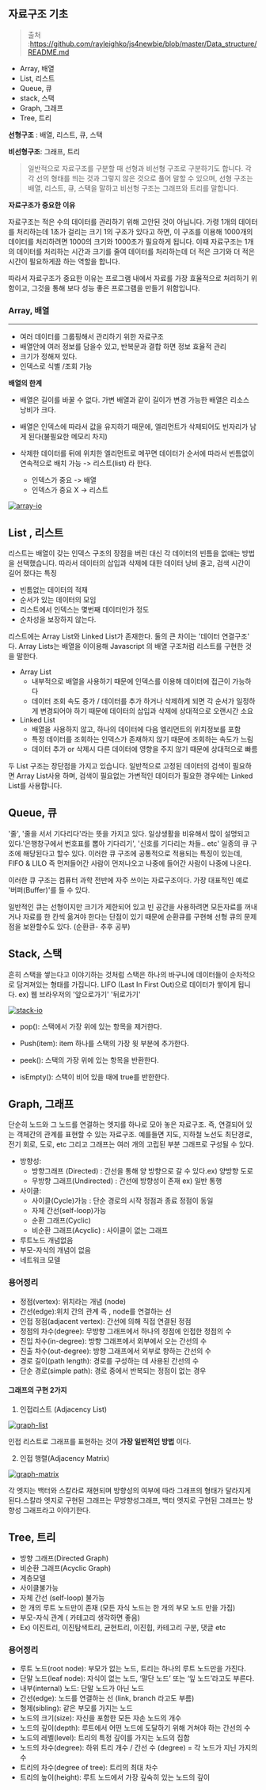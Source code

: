 ## 자료구조 기초

> 출처 :https://github.com/rayleighko/js4newbie/blob/master/Data_structure/README.md

* Array, 배열
* List, 리스트
* Queue, 큐
* stack, 스택
* Graph, 그래프
* Tree, 트리

**선형구조** : 배열, 리스트, 큐, 스택

**비선형구조**: 그래프, 트리

> 일반적으로 자료구조를 구분할 때 선형과 비선형 구조로 구분하기도 합니다. 각각 선의 형태를 띄는 것과 그렇지 않은 것으로 풀어 말할 수 있으며, 선형 구조는 배열, 리스트, 큐, 스택을 말하고 비선형 구조는 그래프와 트리를 말합니다.

**자료구조가 중요한 이유**

자료구조는 적은 수의 데이터를 관리하기 위해 고안된 것이 아닙니다. 가령 1개의 데이터를 처리하는데 1초가 걸리는 크기 1의 구조가 있다고 하면, 이 구조를 이용해 1000개의 데이터를 처리하려면 1000의 크기와 1000초가 필요하게 됩니다.
이때 자료구조는 1개의 데이터를 처리하는 시간과 크기를 줄여 데이터를 처리하는데 더 적은 크기와 더 적은 시간이 필요하게끔 하는 역할을 합니다.

따라서 자료구조가 중요한 이유는 프로그램 내에서 자료를 가장 효율적으로 처리하기 위함이고, 그것을 통해 보다 성능 좋은 프로그램을 만들기 위함입니다.

### Array, 배열

----

* 여러 데이터를 그룹핑해서 관리하기 위한 자료구조
* 배열안에 여러 정보를 담을수 있고, 반복문과 결합 하면 정보 효율적 관리
* 크기가 정해져 있다.
* 인덱스로 식별 /조회 가능

**배열의 한계**

* 배열은 길이를 바꿀 수 없다. 가변 배열과 같이 길이가 변경 가능한 배열은 리소스 낭비가 크다.

* 배열은 인덱스에 따라서 값을 유지하기 때문에, 엘리먼트가 삭제되어도 빈자리가 남게 된다(불필요한 메모리 차지)
* 삭제한 데이터를 뒤에 위치한 엘리먼트로 메꾸면 데이터가 순서에 따라서 빈틈없이 연속적으로 배치 가능 -> 리스트(list) 라 한다.
  * 인덱스가 중요 -> 배열
  * 인덱스가 중요 X -> 리스트

[![array-io](https://camo.githubusercontent.com/d7165dd99f13fa2f3ca0c7c6ba7ff435b923b8ec/68747470733a2f2f73332e61702d6e6f727468656173742d322e616d617a6f6e6177732e636f6d2f6f70656e7475746f7269616c732d757365722d66696c652f6d6f64756c652f313333352f323837392e706e67)](https://camo.githubusercontent.com/d7165dd99f13fa2f3ca0c7c6ba7ff435b923b8ec/68747470733a2f2f73332e61702d6e6f727468656173742d322e616d617a6f6e6177732e636f6d2f6f70656e7475746f7269616c732d757365722d66696c652f6d6f64756c652f313333352f323837392e706e67)



## List , 리스트

리스트는 배열이 갖는 인덱스 구조의 장점을 버린 대신 각 데이터의 빈틈을 없애는 방법을 선택했습니다. 따라서 데이터의 삽입과 삭제에 대한 데이터 낭비 줄고, 검색 시간이 길어 졌다는 특징

* 빈틈없는 데이터의 적재
* 순서가 있는 데이터의 모임
* 리스트에서 인덱스는 몇번째 데이터인가 정도
* 순차성을 보장하지 않는다.

리스트에는 Array List와 Linked List가 존재한다. 둘의 큰 차이는 '데이터 연결구조' 다. Array Lists는 배열을 이이용해 Javascript 의 배열 구조처럼 리스트를 구현한 것을 말한다.

* Array List 
  * 내부적으로 배열을 사용하기 때문에 인덱스를 이용해 데이터에 접근이 가능하다
  * 데이터 조회 속도 증가 / 데이터를 추가 하거나 삭제하게 되면 각 순서가 일정하게 변경되어야 하기 때문에 데이터의 삽입과 삭제에 상대적으로 오랜시간 소요
* Linked List
  * 배열을 사용하지 않고, 하나의 데이터에 다음 엘리먼트의 위치정보를 포함
  * 특정 데이터를 조회하는 인덱스가 존재하지 않기 때문에 조회하는 속도가 느림
  * 데이터 추가 or 삭제시 다른 데이터에 영향을 주지 않기 때문에 상대적으로 빠름

두 List 구조는 장단점을 가지고 있습니다. 일반적으로 고정된 데이터의 검색이 필요하면 Array List사용 하며, 검색이 필요없는 가변적인 데이터가 필요한 경우에는 Linked List를 사용합니다.

## Queue, 큐

'줄', '줄을 서서 기다리다'라는 뜻을 가지고 있다. 일상생활을 비유해서 많이 설명되고 있다.'은행창구에서 번호표를 뽑아 기다리기', '신호를 기다리는 차들.. etc' 일종의 큐 구조에 해당된다고 할수 있다. 이러한 큐 구조에 공통적으로 적용되는 특징이 있는데, FIFO & LILO 즉 먼저들어간 사람이 먼저나오고 나중에 들어간 사람이 나중에 나온다.

이러한 큐 구조는 컴퓨터 과학 전반에 자주 쓰이는 자료구조이다. 가장 대표적인 예로 '버퍼(Buffer)'를 들 수 있다. 

일반적인 큐는 선형이지만 크기가 제한되어 있고 빈 공간을 사용하려면 모든자료를 꺼내거나 자료를 한 칸씩 옮겨야 한다는 단점이 있기 때문에 순환큐를 구현해 선형 큐의 문제점을 보완할수도 있다. (순환큐- 추후 공부)

## Stack, 스택

흔히 스택을 쌓는다고 이야기하는 것처럼 스택은 하나의 바구니에 데이터들이 순차적으로 담겨져있는 형태를 가집니다. LIFO (Last In First Out)으로 데이터가 쌓이게 됩니다. ex) 웹 브라우저의 '앞으로가기' '뒤로가기'

[![stack-io](https://camo.githubusercontent.com/eefe4bfc79d1bcf72f24b76b90e9de52e57ff4fa/68747470733a2f2f63646e2e70726f6772616d697a2e636f6d2f73697465732f7475746f7269616c3270726f6772616d2f66696c65732f737461636b2e6a7067)](https://camo.githubusercontent.com/eefe4bfc79d1bcf72f24b76b90e9de52e57ff4fa/68747470733a2f2f63646e2e70726f6772616d697a2e636f6d2f73697465732f7475746f7269616c3270726f6772616d2f66696c65732f737461636b2e6a7067)

* pop(): 스택에서 가장 위에 있는 항목을 제거한다.
* Push(item): item 하나를 스택의 가장 윗 부분에 추가한다.
* peek(): 스택의 가장 위에 있는 항목을 반환한다.

* isEmpty(): 스택이 비어 있을 때에 true를 반한한다.

## Graph, 그래프

단순히 노드와 그 노드를 연결하는 엣지를 하나로 모아 놓은 자료구조. 즉, 연결되어 있는 객체간의 관계를 표현할 수 있는 자료구조. 예를들면 지도, 지하철 노선도 최단경로,전기 회로, 도로, etc 그리고 그래프는 여러 개의 고립된 부분 그래프로 구성될 수 있다.

* 방향성: 
  * 방향그래프 (Directed) : 간선을 통해 양 방향으로 갈 수 있다.ex) 양방향 도로
  * 무방향 그래프(Undirected) : 간선에 방향성이 존재 ex)  일반 통행
* 사이클: 
  * 사이클(Cycle)가능 : 단순 경로의 시작 정점과 종료 정점이 동일
  * 자체 간선(self-loop)가능 
  * 순환 그래프(Cyclic) 
  * 비순환 그래프(Acyclic) : 사이클이 없는 그래프 
* 루트노드 개념없음
* 부모-자식의 개념이 없음
* 네트워크 모델

### 용어정리

* 정점(vertex): 위치라는 개념 (node)
* 간선(edge):위치 간의 관계 즉 , node를 연결하는 선
* 인접 정점(adjacent vertex): 간선에 의해 직접 연결된 정점
* 정점의 차수(degree): 무방향 그래프에서 하나의 정점에 인접한 정점의 수
* 진입 차수(in-degree): 방향 그래프에서 외부에서 오는 간선의 수
* 진출 차수(out-degree): 방향 그래프에서 외부로 향하는 간선의 수 
* 경로 길이(path length): 경로를 구성하는 데 사용된 간선의 수 
* 단순 경로(simple path): 경로 중에서 반복되는 정점이 없는 경우

#### 그래프의 구현 2가지 

1. 인접리스트 (Adjacency List)

[![graph-list](https://camo.githubusercontent.com/8774de492fed95c4ee782e29165416403c6997e7/68747470733a2f2f63646e2e70726f6772616d697a2e636f6d2f73697465732f7475746f7269616c3270726f6772616d2f66696c65732f67726170682d61646a6163656e63792d6c6973742e6a7067)](https://camo.githubusercontent.com/8774de492fed95c4ee782e29165416403c6997e7/68747470733a2f2f63646e2e70726f6772616d697a2e636f6d2f73697465732f7475746f7269616c3270726f6772616d2f66696c65732f67726170682d61646a6163656e63792d6c6973742e6a7067)

인접 리스트로 그래프를 표현하는 것이 **가장 일반적인 방법** 이다.

2. 인접 행렬(Adjacency Matrix)

[![graph-matrix](https://camo.githubusercontent.com/8ba0355c681daf9ecd5df5ce2ac668274da66825/68747470733a2f2f63646e2e70726f6772616d697a2e636f6d2f73697465732f7475746f7269616c3270726f6772616d2f66696c65732f67726170682d61646a6163656e63792d6d61747269782e6a7067)](https://camo.githubusercontent.com/8ba0355c681daf9ecd5df5ce2ac668274da66825/68747470733a2f2f63646e2e70726f6772616d697a2e636f6d2f73697465732f7475746f7269616c3270726f6772616d2f66696c65732f67726170682d61646a6163656e63792d6d61747269782e6a7067)

각 엣지는 백터와 스칼라로 재현되며 방향성의 여부에 따라 그래프의 형태가 달라지게 된다.스칼라 엣지로 구현된 그래프는 무방향성그래프, 백터 엣지로 구현된 그래프는 방향성 그래프라고 이야기한다.

## Tree, 트리

* 방향 그래프(Directed Graph)
* 비순환 그래프(Acyclic Graph)
* 계층모델
* 사이클불가능
* 자체 간선 (self-loop) 불가능
* 한 개의 루트 노드만이 존재 (모든 자식 노드는 한 개의 부모 노드 만을 가짐)
* 부모-자식 관계 ( 카테고리 생각하면 좋음)
* Ex) 이진트리, 이진탐색트리, 균현트리, 이진힙, 카테고리 구분, 댓글 etc

### 용어정리

* 루트 노드(root node): 부모가 없는 노드, 트리는 하나의 루트 노드만을 가진다.
* 단말 노드(leaf node): 자식이 없는 노드, ‘말단 노드’ 또는 ‘잎 노드’라고도 부른다.
* 내부(internal) 노드: 단말 노드가 아닌 노드
* 간선(edge): 노드를 연결하는 선 (link, branch 라고도 부름)
* 형제(sibling): 같은 부모를 가지는 노드
* 노드의 크기(size): 자신을 포함한 모든 자손 노드의 개수
* 노드의 깊이(depth): 루트에서 어떤 노드에 도달하기 위해 거쳐야 하는 간선의 수
* 노드의 레벨(level): 트리의 특정 깊이를 가지는 노드의 집합
* 노드의 차수(degree): 하위 트리 개수 / 간선 수 (degree) = 각 노드가 지닌 가지의 수
* 트리의 차수(degree of tree): 트리의 최대 차수
* 트리의 높이(height): 루트 노드에서 가장 깊숙히 있는 노드의 깊이

